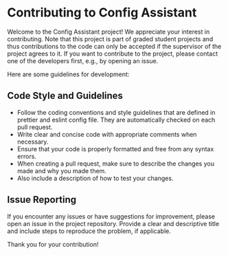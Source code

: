 # Contributing to Config Assistant

Welcome to the Config Assistant project! We appreciate your interest in contributing.
Note that this project is part of graded student projects and thus contributions to the code can only be accepted if the supervisor of the project agrees to it.
If you want to contribute to the project, please contact one of the developers first, e.g., by opening an issue.

Here are some guidelines for development:

## Code Style and Guidelines

- Follow the coding conventions and style guidelines that are defined in prettier and eslint config file.
  They are automatically checked on each pull request.
- Write clear and concise code with appropriate comments when necessary.
- Ensure that your code is properly formatted and free from any syntax errors.
- When creating a pull request, make sure to describe the changes you made and why you made them.
- Also include a description of how to test your changes.

## Issue Reporting

If you encounter any issues or have suggestions for improvement, please open an issue in the project repository.
Provide a clear and descriptive title and include steps to reproduce the problem, if applicable.

Thank you for your contribution!
